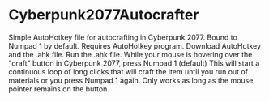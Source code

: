 # Cyberpunk2077Autocrafter
Simple AutoHotkey file for autocrafting in Cyberpunk 2077. Bound to Numpad 1 by default.
Requires AutoHotkey program. 
Download AutoHotkey and the .ahk file. 
Run the .ahk file.
While your mouse is hovering over the "craft" button in Cyberpunk 2077, press Numpad 1 (default)
This will start a continuous loop of long clicks that will craft the item until you run out of materials or you press Numpad 1 again.
Only works as long as the mouse pointer remains on the button.
